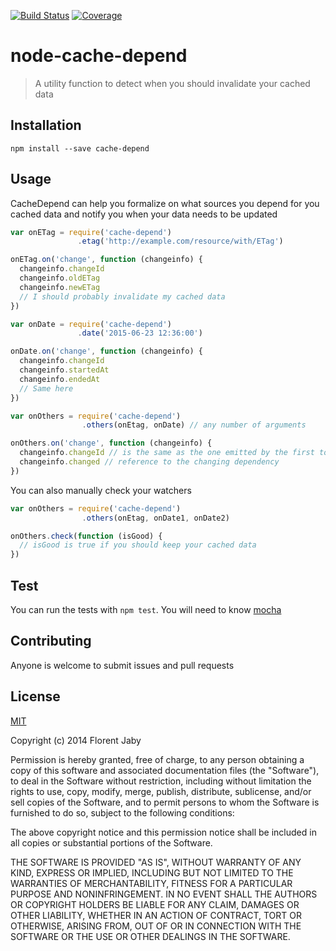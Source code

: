 [![Build Status][travis-image]][travis-url] [![Coverage][coveralls-image]][coveralls-url]

node-cache-depend
==================

> A utility function to detect when you should invalidate your cached data

Installation
------------

    npm install --save cache-depend

Usage
-----

CacheDepend can help you formalize on what sources you depend for you cached data
and notify you when your data needs to be updated

```javascript
var onETag = require('cache-depend')
               .etag('http://example.com/resource/with/ETag')

onETag.on('change', function (changeinfo) {
  changeinfo.changeId
  changeinfo.oldETag
  changeinfo.newETag
  // I should probably invalidate my cached data
})

var onDate = require('cache-depend')
               .date('2015-06-23 12:36:00')

onDate.on('change', function (changeinfo) {
  changeinfo.changeId
  changeinfo.startedAt
  changeinfo.endedAt
  // Same here
})

var onOthers = require('cache-depend')
                .others(onEtag, onDate) // any number of arguments

onOthers.on('change', function (changeinfo) {
  changeinfo.changeId // is the same as the one emitted by the first to change
  changeinfo.changed // reference to the changing dependency
})

```


You can also manually check your watchers

```javascript
var onOthers = require('cache-depend')
                .others(onEtag, onDate1, onDate2)

onOthers.check(function (isGood) {
  // isGood is true if you should keep your cached data
})
```

Test
----

You can run the tests with `npm test`. You will need to know [mocha][mocha-url]

Contributing
------------

Anyone is welcome to submit issues and pull requests


License
-------

[MIT](http://opensource.org/licenses/MIT)

Copyright (c) 2014 Florent Jaby

Permission is hereby granted, free of charge, to any person obtaining a copy of this software and associated documentation files (the "Software"), to deal in the Software without restriction, including without limitation the rights to use, copy, modify, merge, publish, distribute, sublicense, and/or sell copies of the Software, and to permit persons to whom the Software is furnished to do so, subject to the following conditions:

The above copyright notice and this permission notice shall be included in all copies or substantial portions of the Software.

THE SOFTWARE IS PROVIDED "AS IS", WITHOUT WARRANTY OF ANY KIND, EXPRESS OR IMPLIED, INCLUDING BUT NOT LIMITED TO THE WARRANTIES OF MERCHANTABILITY, FITNESS FOR A PARTICULAR PURPOSE AND NONINFRINGEMENT. IN NO EVENT SHALL THE AUTHORS OR COPYRIGHT HOLDERS BE LIABLE FOR ANY CLAIM, DAMAGES OR OTHER LIABILITY, WHETHER IN AN ACTION OF CONTRACT, TORT OR OTHERWISE, ARISING FROM, OUT OF OR IN CONNECTION WITH THE SOFTWARE OR THE USE OR OTHER DEALINGS IN THE SOFTWARE.


[travis-image]: http://img.shields.io/travis/Floby/node-cache-depend/master.svg?style=flat
[travis-url]: https://travis-ci.org/Floby/node-cache-depend
[coveralls-image]: http://img.shields.io/coveralls/Floby/node-cache-depend/master.svg?style=flat
[coveralls-url]: https://coveralls.io/r/Floby/node-cache-depend
[mocha-url]: https://github.com/visionmedia/mocha


